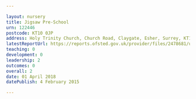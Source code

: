 ```yaml
---

layout: nursery
title: Jigsaw Pre-School
urn: 122446
postcode: KT10 0JP
address: Holy Trinity Church, Church Road, Claygate, Esher, Surrey, KT10 0JP
latestReportUrl: https://reports.ofsted.gov.uk/provider/files/2478681/urn/122446.pdf
teaching: 0
development: 0
leadership: 2
outcomes: 0
overall: 2
date: 01 April 2018 
datePublish: 4 February 2015

---
```

